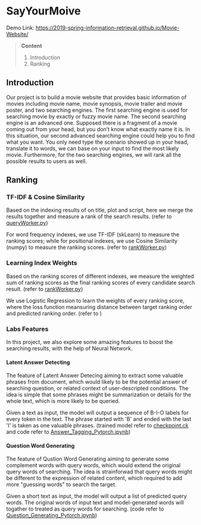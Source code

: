 # SayYourMoive
Demo Link: https://2019-spring-information-retrieval.github.io/Movie-Website/


> **Content**
> 1. Introduction
> 0. Ranking


## Introduction
Our project is to build a movie website that provides basic information of movies including movie name, movie synopsis, movie trailer and movie poster, and two searching engines. The first searching engine is used for searching movie by exactly or fuzzy movie name. The second searching engine is an advanced one. Supposed there is a fragment of a movie coming out from your head, but you don’t know what exactly name it is. In this situation, our second advanced searching engine could help you to find what you want. You only need type the scenario showed up in your head, translate it to words, we can base on your input to find the most likely movie. Furthermore, for the two searching engines, we will rank all the possible results to users as well.


## Ranking


### TF-IDF & Cosine Similarity



Based on the indexing results of on title, plot and script, here we merge the results together and measure a rank of the search results. (refer to [queryWorker.py](https://github.com/2019-Spring-Information-Retrieval/backend/blob/master/queryWorker.py))


For word frequency indexes, we use TF-IDF (skLearn) to measure the ranking scores; while for positional indexes, we use Cosine Similarity (numpy) to measure the ranking scores. (refer to [rankWorker.py](https://github.com/2019-Spring-Information-Retrieval/backend/blob/master/rankWorker.py#L167))


### Learning Index Weights

Based on the ranking scores of different indexes, we measure the weighted sum of ranking scores as the final ranking scores of every candidate search result. (refer to [rankWorker.py](https://github.com/2019-Spring-Information-Retrieval/backend/blob/master/rankWorker.py#L11))

We use Logistic Regression to learn the weights of every ranking score, where the loss function meansuring distance between target ranking order and predicted ranking order. (refer to []())


### Labs Features

In this project, we also explore some amazing features to boost the searching results, with the help of Neural Network.


#### Latent Answer Detecting

The feature of Latent Answer Detecing aiming to extract some valuable phrases from document, which would likely to be the potential answer of searching question, or related context of user-descripted conditions. The idea is simple that some phrases might be summarization or details for the whole text, which is more likely to be queried.

Given a text as input, the model will output a sequence of B-I-O labels for every token in the text. The phrase started with 'B' and ended with the last 'I' is taken as one valuable phrases. (trained model refer to [checkpoint.ck](https://drive.google.com/open?id=1He2n7msauGPDNHqXwSTH6CiJqKNqZVLp) and code refer to [Answer_Tagging_Pytorch.ipynb](https://drive.google.com/open?id=1WjDMs_RH7R1xSHzM3hQd3tuOj0gZZJdq))



#### Question Word Generating

The feature of Qustion Word Generating aiming to generate some complement words with query words, which would extend the original query words of searching. The idea is strainforwad that query words might be different to the expression of related content, which required to add more "guessing words" to search the target.

Given a short text as input, the model will output a list of predicted query words. The original words of input text and model-generated words will togather to treated as query words for searching. (code refer to [Question_Generating_Pytorch.ipynb](https://drive.google.com/open?id=1O6os8qgnBxFe-UOaAQizG_IUFOx8x0U8))






